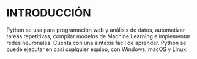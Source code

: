 # INTRODUCCIÓN

Python se usa para programación web y análisis de datos, automatizar tareas repetitivas, compilar modelos de Machine Learning e implementar redes neuronales. Cuenta con una sintaxis fácil de aprender. Python se puede ejecutar en casi cualquier equipo, con Windows, macOS y Linux.
